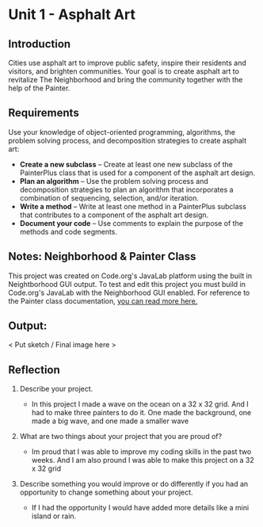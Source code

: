 # Unit 1 - Asphalt Art

## Introduction

Cities use asphalt art to improve public safety, inspire their residents and visitors, and brighten communities. Your goal is to create asphalt art to revitalize The Neighborhood and bring the community together with the help of the Painter.

## Requirements

Use your knowledge of object-oriented programming, algorithms, the problem solving process, and decomposition strategies to create asphalt art:
- **Create a new subclass** – Create at least one new subclass of the PainterPlus class that is used for a component of the asphalt art design.
- **Plan an algorithm** – Use the problem solving process and decomposition strategies to plan an algorithm that incorporates a combination of sequencing, selection, and/or iteration.
- **Write a method** – Write at least one method in a PainterPlus subclass that contributes to a component of the asphalt art design.
- **Document your code** – Use comments to explain the purpose of the methods and code segments.

## Notes: Neighborhood & Painter Class

This project was created on Code.org's JavaLab platform using the built in Neightborhood GUI output. To test and edit this project you must build in Code.org's JavaLab with the Neighborhood GUI enabled. For reference to the Painter class documentation, [you can read more here.](https://studio.code.org/docs/ide/javalab/classes/Painter)

## Output:

< Put sketch / Final image here >

## Reflection

1. Describe your project.

   - In this project I made a wave on the ocean on a 32 x 32 grid. And I had to make three painters to do it. One made the background, one made a big wave, and one made a smaller wave

2. What are two things about your project that you are proud of?

   - Im proud that I was able to improve my coding skills in the past two weeks. And I am also pround I was able to make this project on a 32 x 32 grid

3. Describe something you would improve or do differently if you had an opportunity to change something about your project.

   - If I had the opportunity I would have added more details like a mini island or rain.